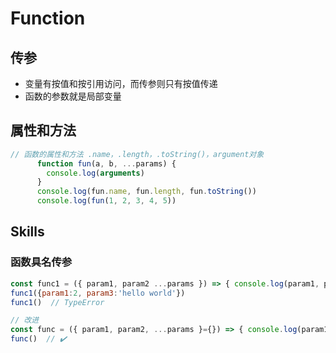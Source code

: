 # Function

## 传参

- 变量有按值和按引用访问，而传参则只有按值传递
- 函数的参数就是局部变量

## 属性和方法

```js
// 函数的属性和方法 .name，.length，.toString()，argument对象
      function fun(a, b, ...params) {
        console.log(arguments)
      }
      console.log(fun.name, fun.length, fun.toString())
      console.log(fun(1, 2, 3, 4, 5))
```

## Skills

### 函数具名传参

```js
const func1 = ({ param1, param2 ...params }) => { console.log(param1, param2, params) }
func1({param1:2, param3:'hello world'})
func1()  // TypeError

// 改进
const func = ({ param1, param2, ...params }={}) => { console.log(param1, param2, params) }
func()  // ✔️
```

